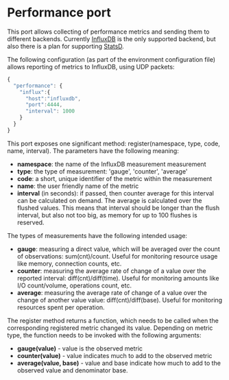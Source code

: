 # Performance port

This port allows collecting of performance metrics and sending them to different backends.
Currently [InfluxDB](https://influxdb.com/) is the only supported backend, but also there is a plan for supporting [StatsD](https://github.com/etsy/statsd).

The following configuration (as part of the environment configuration file) allows reporting of metrics to InfluxDB, using UDP packets:

```js
{
  "performance": {
    "influx":{
      "host":"influxdb",
      "port":4444,
      "interval": 1000
    }
  }
}
```

This port exposes one significant method: register(namespace, type, code, name, interval).
The parameters have the following meaning:

  - **namespace**: the name of the InfluxDB measurement measurement
  - **type**: the type of measurement: 'gauge', 'counter', 'average'
  - **code**: a short, unique identifier of the metric within the measurement
  - **name**: the user friendly name of the metric
  - **interval** (in seconds): if passed, then counter average for this interval can be calculated on demand. The average is calculated over the flushed values. This means that interval should be longer than the flush interval, but also not too big, as memory for up to 100 flushes is reserved.

The types of measurements have the following intended usage:

  - **gauge**: measuring a direct value, which will be averaged over the count of observations: sum(cnt)/count. Useful for monitoring resource usage like memory, connection counts, etc.
  - **counter**: measuring the average rate of change of a value over the reported interval: diff(cnt)/diff(time). Useful for monitoring amounts like I/O count/volume, operations count, etc.
  - **average**: measuring the average rate of change of a value over the change of another value value: diff(cnt)/diff(base). Useful for monitoring resources spent per operation.

The register method returns a function, which needs to be called when the corresponding registered metric changed its value.
Depending on metric type, the function needs to be invoked with the following arguments:

  - **gauge(value)** - value is the observed metric
  - **counter(value)** - value indicates much to add to the observed metric
  - **average(value, base)** - value and base indicate how much to add to the observed value and denominator base.
